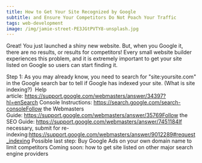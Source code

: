 ```yaml
---
title: How to Get Your Site Recognized by Google
subtitle: and Ensure Your Competitors Do Not Poach Your Traffic
tags: web-development
image: /img/jamie-street-PE3JGtPVTY8-unsplash.jpg
---
```


Great! You just launched a shiny new website. But, when you Google it, there are no results, or results for competitors! Every small website builder experiences this problem, and it is extremely important to get your site listed on Google so users can start finding it. 

Step 1: As you may already know, you need to search for "site:yoursite.com" in the Google search bar to tell if Google has indexed your site. (What is site indexing?) 
Help article: https://support.google.com/webmasters/answer/34397?hl=enSearch Console Instructions: https://search.google.com/search-consoleFollow the Webmasters Guide: https://support.google.com/webmasters/answer/35769Follow the SEO Guide: https://support.google.com/webmasters/answer/7451184If necessary, submit for re-indexing:https://support.google.com/webmasters/answer/9012289#request_indexing
Possible last step: Buy Google Ads on your own domain name to limit competitors 
Coming soon: how to get site listed on other major search engine providers 
